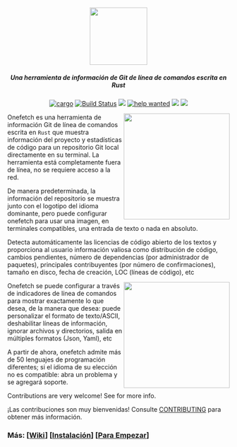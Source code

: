 <h3 align="center"><img src="../assets/onefetch.svg" height="130px"></h3>

<h5 align="center">Una herramienta de información de Git de línea de comandos escrita en Rust</h5>

<p align="center">
	<a href="https://crates.io/crates/onefetch"><img src="https://img.shields.io/crates/v/onefetch.svg" alt="cargo"></a>
	<a href="https://github.com/o2sh/onefetch/actions"><img src="https://github.com/o2sh/onefetch/workflows/CI/badge.svg" alt="Build Status"></a>
  <a href="https://github.com/o2sh/onefetch/wiki/language-Support"><img src="../assets/language-badge.svg"></a>
	<a href="https://github.com/o2sh/onefetch/issues?q=is%3Aissue+is%3Aopen+label%3A%22help+wanted%22"><img src="https://img.shields.io/github/issues/o2sh/onefetch/help%20wanted?color=green" alt="help wanted"></a>
	<a href="./LICENSE.md"><img src="https://img.shields.io/badge/license-MIT-blue.svg"></a>
	<img src="../assets/msrv-badge.svg">
</p>

<img src="../assets/screenshot-1.png" align="right" height="240px">

Onefetch es una herramienta de información Git de línea de comandos escrita en `Rust` que muestra información del proyecto y estadísticas de código para un repositorio Git local directamente en su terminal. La herramienta está completamente fuera de línea, no se requiere acceso a la red.

De manera predeterminada, la información del repositorio se muestra junto con el logotipo del idioma dominante, pero puede configurar onefetch para usar una imagen, en terminales compatibles, una entrada de texto o nada en absoluto.

Detecta automáticamente las licencias de código abierto de los textos y proporciona al usuario información valiosa como distribución de código, cambios pendientes, número de dependencias (por administrador de paquetes), principales contribuyentes (por número de confirmaciones), tamaño en disco, fecha de creación, LOC (líneas de código), etc 

<img src="../assets/screenshot-2.png" align="right" height="240px">

Onefetch se puede configurar a través de indicadores de línea de comandos para mostrar exactamente lo que desea, de la manera que desea: puede personalizar el formato de texto/ASCII, deshabilitar líneas de información, ignorar archivos y directorios, salida en múltiples formatos (Json, Yaml), etc

A partir de ahora, onefetch admite más de 50 lenguajes de programación diferentes; si el idioma de su elección no es compatible: abra un problema y se agregará soporte.

Contributions are very welcome! See  for more info.

¡Las contribuciones son muy bienvenidas! Consulte [CONTRIBUTING](../CONTRIBUTING.md) para obtener más información.

### Más: \[[Wiki](https://github.com/o2sh/onefetch/wiki)\] \[[Instalación](https://github.com/o2sh/onefetch/wiki/Installation)\] \[[Para Empezar](https://github.com/o2sh/onefetch/wiki/getting-started)\]
